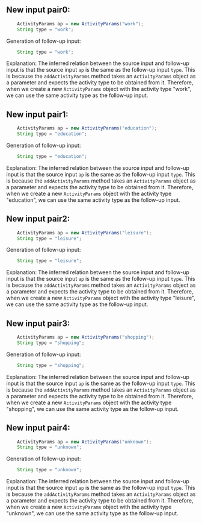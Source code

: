 ## New input pair0:
```java
    ActivityParams ap = new ActivityParams("work");
    String type = "work";
```
Generation of follow-up input:
```java
    String type = "work";
```
Explanation: The inferred relation between the source input and follow-up input is that the source input `ap` is the same as the follow-up input `type`. This is because the `addActivityParams` method takes an `ActivityParams` object as a parameter and expects the activity type to be obtained from it. Therefore, when we create a new `ActivityParams` object with the activity type "work", we can use the same activity type as the follow-up input.

## New input pair1:
```java
    ActivityParams ap = new ActivityParams("education");
    String type = "education";
```
Generation of follow-up input:
```java
    String type = "education";
```
Explanation: The inferred relation between the source input and follow-up input is that the source input `ap` is the same as the follow-up input `type`. This is because the `addActivityParams` method takes an `ActivityParams` object as a parameter and expects the activity type to be obtained from it. Therefore, when we create a new `ActivityParams` object with the activity type "education", we can use the same activity type as the follow-up input.

## New input pair2:
```java
    ActivityParams ap = new ActivityParams("leisure");
    String type = "leisure";
```
Generation of follow-up input:
```java
    String type = "leisure";
```
Explanation: The inferred relation between the source input and follow-up input is that the source input `ap` is the same as the follow-up input `type`. This is because the `addActivityParams` method takes an `ActivityParams` object as a parameter and expects the activity type to be obtained from it. Therefore, when we create a new `ActivityParams` object with the activity type "leisure", we can use the same activity type as the follow-up input.

## New input pair3:
```java
    ActivityParams ap = new ActivityParams("shopping");
    String type = "shopping";
```
Generation of follow-up input:
```java
    String type = "shopping";
```
Explanation: The inferred relation between the source input and follow-up input is that the source input `ap` is the same as the follow-up input `type`. This is because the `addActivityParams` method takes an `ActivityParams` object as a parameter and expects the activity type to be obtained from it. Therefore, when we create a new `ActivityParams` object with the activity type "shopping", we can use the same activity type as the follow-up input.

## New input pair4:
```java
    ActivityParams ap = new ActivityParams("unknown");
    String type = "unknown";
```
Generation of follow-up input:
```java
    String type = "unknown";
```
Explanation: The inferred relation between the source input and follow-up input is that the source input `ap` is the same as the follow-up input `type`. This is because the `addActivityParams` method takes an `ActivityParams` object as a parameter and expects the activity type to be obtained from it. Therefore, when we create a new `ActivityParams` object with the activity type "unknown", we can use the same activity type as the follow-up input.
